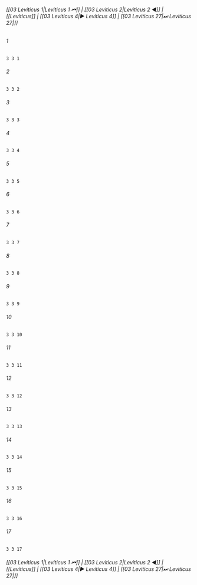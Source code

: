 
###### [[03 Leviticus 1|Leviticus 1 ⏮]] | [[03 Leviticus 2|Leviticus 2 ◀]] | [[Leviticus]] | [[03 Leviticus 4|▶ Leviticus 4]] | [[03 Leviticus 27|⏭ Leviticus 27|]]

###### 1
``` verse
3 3 1 
```
###### 2
``` verse
3 3 2 
```
###### 3
``` verse
3 3 3 
```
###### 4
``` verse
3 3 4 
```
###### 5
``` verse
3 3 5 
```
###### 6
``` verse
3 3 6 
```
###### 7
``` verse
3 3 7 
```
###### 8
``` verse
3 3 8 
```
###### 9
``` verse
3 3 9 
```
###### 10
``` verse
3 3 10 
```
###### 11
``` verse
3 3 11 
```
###### 12
``` verse
3 3 12 
```
###### 13
``` verse
3 3 13 
```
###### 14
``` verse
3 3 14 
```
###### 15
``` verse
3 3 15 
```
###### 16
``` verse
3 3 16 
```
###### 17
``` verse
3 3 17 
```

###### [[03 Leviticus 1|Leviticus 1 ⏮]] | [[03 Leviticus 2|Leviticus 2 ◀]] | [[Leviticus]] | [[03 Leviticus 4|▶ Leviticus 4]] | [[03 Leviticus 27|⏭ Leviticus 27|]]

